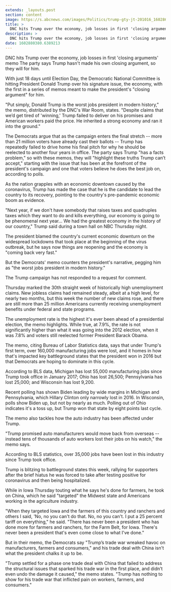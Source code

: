 ```yaml
--- 
extends: _layouts.post 
section: content 
image: https://s.abcnews.com/images/Politics/trump-gty-jt-201016_1602863137431_hpMain_16x9_992.jpg 
title: > 
  DNC hits Trump over the economy, job losses in first 'closing arguments' memo 
description: > 
  DNC hits Trump over the economy, job losses in first 'closing arguments' memo The party says Trump hasn't made his own closing argument, so they will for him."Put simply, Donald Trump is the worst jobs president in modern history," the memo, distributed by the DNC's War Room, states.But the Democrats' memo counters the president's narrative, pegging him as "the worst jobs president in modern history."According to BLS statistics, over 35,000 jobs have been lost in this industry since Trump took office."Trump has nothing to show for his trade war that inflicted pain on workers, farmers, and consumers." 
date: 1602880380.6389213 
--- 
```

DNC hits Trump over the economy, job losses in first 'closing arguments' memo The party says Trump hasn't made his own closing argument, so they will for him.

With just 18 days until Election Day, the Democratic National Committee is hitting President Donald Trump over his signature issue, the economy, with the first in a series of memos meant to make the president's "closing argument" for him.

"Put simply, Donald Trump is the worst jobs president in modern history," the memo, distributed by the DNC's War Room, states. "Despite claims that we’d get tired of 'winning,' Trump failed to deliver on his promises and American workers paid the price. He inherited a strong economy and ran it into the ground."

The Democrats argue that as the campaign enters the final stretch -- more than 21 million voters have already cast their ballots -- Trump has repeatedly failed to drive home his final pitch for why he should be reelected to another four years in office. The party says Trump "has a facts problem," so with these memos, they will "highlight these truths Trump can’t accept," starting with the issue that has been at the forefront of the president's campaign and one that voters believe he does the best job on, according to polls.

As the nation grapples with an economic downtown caused by the coronavirus, Trump has made the case that he is the candidate to lead the country to its recovery, pointing to the country's pre-pandemic economic boom as evidence.

"Next year, if we don't have somebody that raises taxes and quadruples taxes which they want to do and kills everything, our economy is going to be phenomenal next year... We had the greatest economy in the history of our country," Trump said during a town hall on NBC Thursday night.

The president blamed the country's current economic downturn on the widespread lockdowns that took place at the beginning of the virus outbreak, but he says now things are reopening and the economy is "coming back very fast."

But the Democrats' memo counters the president's narrative, pegging him as "the worst jobs president in modern history."

The Trump campaign has not responded to a request for comment.

Thursday marked the 30th straight week of historically high unemployment claims. New jobless claims had remained steady, albeit at a high level, for nearly two months, but this week the number of new claims rose, and there are still more than 25 million Americans currently receiving unemployment benefits under federal and state programs.

The unemployment rate is the highest it's ever been ahead of a presidential election, the memo highlights. While true, at 7.9%, the rate is not significantly higher than what it was going into the 2012 election, when it was 7.8% and voters still reelected former President Barack Obama.

The memo, citing Bureau of Labor Statistics data, says that under Trump's first term, over 160,000 manufacturing jobs were lost, and it homes in how that's impacted key battleground states that the president won in 2016 but that Democrats are hoping to dominate in this cycle.

According to BLS data, Michigan has lost 55,000 manufacturing jobs since Trump took office in January 2017; Ohio has lost 26,500; Pennsylvania has lost 25,000; and Wisconsin has lost 9,200.

Recent polling has shown Biden leading by wide margins in Michigan and Pennsylvania, which Hillary Clinton only narrowly lost in 2016. In Wisconsin, polls show Biden up, but not by nearly as much. Polling out of Ohio indicates it's a toss up, but Trump won that state by eight points last cycle.

The memo also tackles how the auto industry has been affected under Trump.

"Trump promised auto manufacturers would move back from overseas -- instead tens of thousands of auto workers lost their jobs on his watch," the memo says.

According to BLS statistics, over 35,000 jobs have been lost in this industry since Trump took office.

Trump is blitzing to battleground states this week, rallying for supporters after the brief hiatus he was forced to take after testing positive for coronavirus and then being hospitalized.

While in Iowa Thursday touting what he says he's done for farmers, he took on China, which he said "targeted" the Midwest state and Americans working in the agriculture industry.

"When they targeted Iowa and the farmers of this country and ranchers and others I said, 'No, no you can't do that. No, no you can't. I put a 25 percent tariff on everything," he said. "There has never been a president who has done more for farmers and ranchers, for the Farm Belt, for Iowa. There's never been a president that's even come close to what I've done."

But in their memo, the Democrats say "Trump’s trade war wreaked havoc on manufacturers, farmers and consumers," and his trade deal with China isn't what the president chalks it up to be.

"Trump settled for a phase one trade deal with China that failed to address the structural issues that sparked his trade war in the first place, and didn’t even undo the damage it caused," the memo states. "Trump has nothing to show for his trade war that inflicted pain on workers, farmers, and consumers."